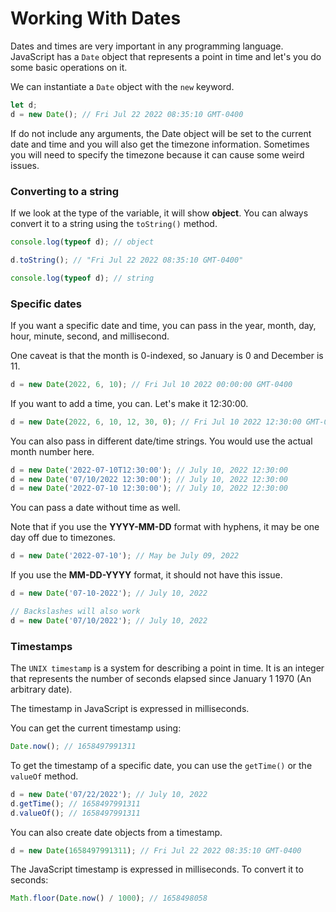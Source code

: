 # Working With Dates

Dates and times are very important in any programming language. JavaScript has a `Date` object that represents a point in time and let's you do some basic operations on it.

We can instantiate a `Date` object with the `new` keyword.

```javascript
let d;
d = new Date(); // Fri Jul 22 2022 08:35:10 GMT-0400
```

If do not include any arguments, the Date object will be set to the current date and time and you will also get the timezone information. Sometimes you will need to specify the timezone because it can cause some weird issues.

### Converting to a string

If we look at the type of the variable, it will show **object**. You can always convert it to a string using the `toString()` method.

```javascript
console.log(typeof d); // object

d.toString(); // "Fri Jul 22 2022 08:35:10 GMT-0400"

console.log(typeof d); // string
```

### Specific dates

If you want a specific date and time, you can pass in the year, month, day, hour, minute, second, and millisecond.

One caveat is that the month is 0-indexed, so January is 0 and December is 11.

```javascript
d = new Date(2022, 6, 10); // Fri Jul 10 2022 00:00:00 GMT-0400
```

If you want to add a time, you can. Let's make it 12:30:00.

```javascript
d = new Date(2022, 6, 10, 12, 30, 0); // Fri Jul 10 2022 12:30:00 GMT-0400
```

You can also pass in different date/time strings. You would use the actual month number here.

```javascript
d = new Date('2022-07-10T12:30:00'); // July 10, 2022 12:30:00
d = new Date('07/10/2022 12:30:00'); // July 10, 2022 12:30:00
d = new Date('2022-07-10 12:30:00'); // July 10, 2022 12:30:00
```

You can pass a date without time as well.

Note that if you use the **YYYY-MM-DD** format with hyphens, it may be one day off due to timezones.

```javascript
d = new Date('2022-07-10'); // May be July 09, 2022
```

If you use the **MM-DD-YYYY** format, it should not have this issue.

```javascript
d = new Date('07-10-2022'); // July 10, 2022

// Backslashes will also work
d = new Date('07/10/2022'); // July 10, 2022
```

### Timestamps

The `UNIX timestamp` is a system for describing a point in time. It is an integer that represents the number of seconds elapsed since January 1 1970 (An arbitrary date).

The timestamp in JavaScript is expressed in milliseconds.

You can get the current timestamp using:

```javascript
Date.now(); // 1658497991311
```

To get the timestamp of a specific date, you can use the `getTime()` or the `valueOf` method.

```javascript
d = new Date('07/22/2022'); // July 10, 2022
d.getTime(); // 1658497991311
d.valueOf(); // 1658497991311
```

You can also create date objects from a timestamp.

```javascript
d = new Date(1658497991311); // Fri Jul 22 2022 08:35:10 GMT-0400
```

The JavaScript timestamp is expressed in milliseconds. To convert it to seconds:

```javascript
Math.floor(Date.now() / 1000); // 1658498058
```
